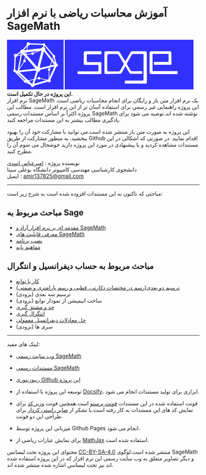 # آموزش محاسبات ریاضی با نرم افزار SageMath

![SageMath Logo](images/sage_logo.png)  
**این پروژه در حال تکمیل است.**  
نرم افزار SageMath یک نرم افزار متن باز و رایگان برای انجام محاسبات ریاضی است.
این پروژه راهنمایی غیر رسمی برای استفاده آسان تر از این نرم افزار است.
مطالب این پروژه اکثراً بر اساس مستندات رسمی SageMath نوشته شده اند.توصیه می شود برای یادگیری مطالب بیشتر به این مستندات مراجعه کنید.

این پروژه به صورت متن باز منتشر شده است.می توانید با مشارکت خود آن را بهبود ببخشید. به منظور مشارکت از طریق Github اقدام نمایید.
در صورتی که اشکالی در این مستندات مشاهده کردید و یا پیشنهادی در مورد این پروژه دارید خوشحال می شوم آن را مطرح کنید.

نویسنده پروژه : [امیرعباس اسدی](https://github.com/amirabbasasadi/)  
دانشجوی کارشناسی مهندسی کامپیوتر دانشگاه بوعلی سینا  
ایمیل : amir137825@gmail.com

---


مباحثی که تاکنون به این مستندات افزوده شده است به شرح زیر است:  

## مباحث مربوط به Sage
- [مقدمه ای بر نرم افزار آزاد و SageMath](sagemath-as-a-free-software.md)
- [معرفی قابلیت های SageMath](sagemath-features.md)
- [نصب برنامه](sagemath-install.md)
- [مفاهیم پایه](sagemath-fundamentals.md)

## مباحث مربوط به حساب دیفرانسیل و انتگرال  
- [کار با توابع](sagemath-functions.md)
- [ترسیم دو بعدی(رسم در مختصات دکارتی، قطبی و رسم پارامتری و ضمنی)](sagemath-plot.md)
- ترسیم سه بعدی (بزودی)
- ساخت انیمیشن از نمودار توابع (بزودی)
- [حد و مشتق گیری](sagemath-limit-derivative.md)
- [انتگرال گیری](sagemath-integration.md)
- [حل معادلات دیفرانسیل معمولی](sagemath-differential-equations.md)
- سری ها (بزودی)  
---
لینک های مفید:
- [وب سایت رسمی SageMath](http://sagemath.org/)
- [مستندات رسمی SageMath](http://doc.sagemath.org/)
- [ریپوزیتوری Github این پروژه](https://github.com/amirabbasasadi/sagemath-tutorials/)


- توسعه این پروژه با استفاده از [Docsify](https://github.com/QingWei-Li/docsify/)، ابزاری برای تولید مستندات انجام می شود.
- فونت استفاده شده در این مستندات [فونت پرستو](http://rastikerdar.github.io/parastoo-font/) است.همچنین فونت [وزیر کد](https://rastikerdar.github.io/vazir-code-font/) برای نمایش کد های این مستندات به کار رفته است.با تشکر از [صابر راستی کردار](https://rastikerdar.github.io) برای طراحی این دو فونت.
- میزبانی این پروژه توسط Github Pages انجام می شود.
- برای نمایش عبارات ریاضی از [MathJax](https://www.mathjax.org/) استفاده شده است.

محتوای این پروژه تحت لیسانس [CC-BY-SA-4.0](https://creativecommons.org/licenses/by-sa/4.0/) منتشر شده است.لوگوی SageMath و دیگر تصاویر متعلق به وب سایت رسمی این نرم افزار که در این پروژه استفاده شده اند نیز تحت لیسانس اشاره شده منتشر شده اند.
